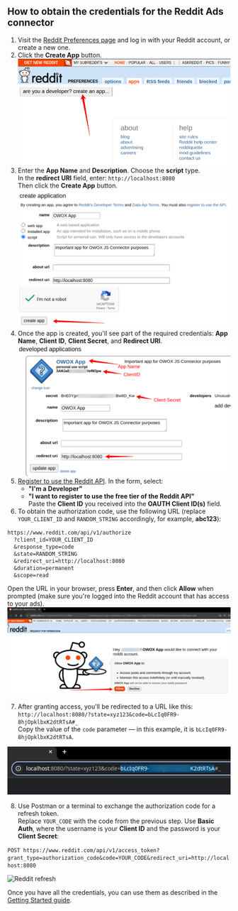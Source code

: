 ## How to obtain the credentials for the Reddit Ads connector

1. Visit the [Reddit Preferences page](https://www.reddit.com/prefs/apps) and log in with your Reddit account, or create a new one.
2. Click the **Create App** button.
![Reddit creating app](res/reddit_createapp.png)
3. Enter the **App Name** and **Description**. Choose the **script** type.  
   In the **redirect URI** field, enter: `http://localhost:8080`  
   Then click the **Create App** button. 
![Reddit app name](res/reddit_appname.png)
4. Once the app is created, you'll see part of the required credentials: **App Name**, **Client ID**, **Client Secret**, and **Redirect URI**. 
![Reddit app credentials](res/reddit_app_info.png)
5. [Register to use the Reddit API](https://support.reddithelp.com/hc/en-us/requests/new?ticket_form_id=14868593862164). 
In the form, select:  
   - **"I'm a Developer"**  
   - **"I want to register to use the free tier of the Reddit API"**  
Paste the **Client ID** you received into the **OAUTH Client ID(s)** field.
6. To obtain the authorization code, use the following URL (replace `YOUR_CLIENT_ID` and `RANDOM_STRING` accordingly, for example, **abc123**):
```
https://www.reddit.com/api/v1/authorize
  ?client_id=YOUR_CLIENT_ID
  &response_type=code
  &state=RANDOM_STRING
  &redirect_uri=http://localhost:8080
  &duration=permanent
  &scope=read
  ```
Open the URL in your browser, press **Enter**, and then click **Allow** when prompted (make sure you're logged into the Reddit account that has access to your ads).  
![Reddit app request](res/reddit_request.png)

7. After granting access, you'll be redirected to a URL like this:  
`http://localhost:8080/?state=xyz123&code=bLcIq0FR9-8hjOpklbxK2dtRTsA#_`  
Copy the value of the `code` parameter — in this example, it is `bLcIq0FR9-8hjOpklbxK2dtRTsA`.  

![Reddit code](res/reddit_code.png)

8. Use Postman or a terminal to exchange the authorization code for a refresh token.  
Replace `YOUR_CODE` with the code from the previous step. Use **Basic Auth**, where the username is your **Client ID** and the password is your **Client Secret**:

```POST https://www.reddit.com/api/v1/access_token?grant_type=authorization_code&code=YOUR_CODE&redirect_uri=http://localhost:8080```

![Reddit refresh](res/reddit_refresh.png)

Once you have all the credentials, you can use them as described in the [Getting Started guide](GETTING_STARTED.md).



